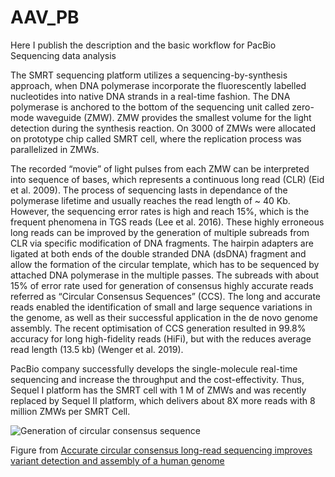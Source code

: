 # AAV_PB
Here I publish the description and the basic workflow for PacBio Sequencing data analysis


The SMRT sequencing platform utilizes a sequencing-by-synthesis approach, when DNA polymerase incorporate the fluorescently labelled nucleotides into native DNA strands in a real-time fashion. The DNA polymerase is anchored to the bottom of the sequencing unit called zero-mode waveguide (ZMW). ZMW provides the smallest volume for the light detection during the synthesis reaction. On 3000 of ZMWs were allocated on prototype chip called SMRT cell, where the replication process was parallelized in ZMWs. 

The recorded  “movie” of light pulses from each ZMW can be interpreted into sequence of bases, which represents a continuous long read (CLR) (Eid et al. 2009). The process of sequencing lasts in dependance of the polymerase lifetime and usually reaches the read length of ~ 40 Kb. However, the sequencing error rates is high and reach 15%, which is the frequent phenomena in TGS reads (Lee et al. 2016). These highly erroneous long reads can be improved by the generation of multiple subreads from CLR via specific modification of DNA fragments. The hairpin adapters are ligated at both ends of the double stranded DNA (dsDNA) fragment and allow the formation of the circular template, which has to be sequenced by attached DNA polymerase in the multiple passes. The subreads with about 15% of error rate used for generation of consensus highly accurate reads referred as “Circular Consensus Sequences” (CCS). The long and accurate reads enabled the identification of small and large sequence variations in the genome, as well as their successful application in the de novo genome assembly. The recent optimisation of CCS generation resulted in 99.8% accuracy for long high-fidelity reads (HiFi), but with the reduces average read length (13.5 kb) (Wenger et al. 2019). 

PacBio company successfully develops the single-molecule real-time sequencing and increase the throughput and the cost-effectivity. Thus, Sequel I platform has the SMRT cell with 1 M of ZMWs and was recently replaced by Sequel II platform, which delivers about 8X more reads with 8 million ZMWs per SMRT Cell. 


![Generation of circular consensus sequence](https://media.springernature.com/full/springer-static/image/art%3A10.1038%2Fs41587-019-0217-9/MediaObjects/41587_2019_217_Fig1_HTML.png "Generation of circular consensus sequence") 

Figure from [Accurate circular consensus long-read sequencing improves variant detection and assembly of a human genome](https://www.nature.com/articles/s41587-019-0217-9)



